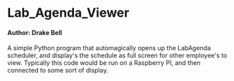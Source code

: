 # Lab_Agenda_Viewer
#### Author: Drake Bell
A simple Python program that automagically opens up the LabAgenda scheduler, and display's the schedule as full screen for other employee's to view. Typically this code would be run on a Raspberry PI, and then connected to some sort of display. 
